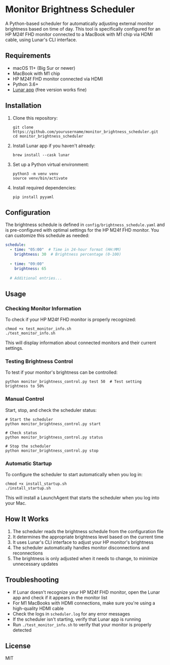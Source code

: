 # Monitor Brightness Scheduler

A Python-based scheduler for automatically adjusting external monitor brightness based on time of day. This tool is specifically configured for an HP M24f FHD monitor connected to a MacBook with M1 chip via HDMI cable, using Lunar's CLI interface.

## Requirements

- macOS 11+ (Big Sur or newer)
- MacBook with M1 chip
- HP M24f FHD monitor connected via HDMI
- Python 3.6+
- [Lunar app](https://lunar.fyi/) (free version works fine)

## Installation

1. Clone this repository:
   ```
   git clone https://github.com/yourusername/monitor_brightness_scheduler.git
   cd monitor_brightness_scheduler
   ```

2. Install Lunar app if you haven't already:
   ```
   brew install --cask lunar
   ```

3. Set up a Python virtual environment:
   ```
   python3 -m venv venv
   source venv/bin/activate
   ```

4. Install required dependencies:
   ```
   pip install pyyaml
   ```

## Configuration

The brightness schedule is defined in `config/brightness_schedule.yaml` and is pre-configured with optimal settings for the HP M24f FHD monitor. You can customize this schedule as needed:

```yaml
schedule:
  - time: "05:00"  # Time in 24-hour format (HH:MM)
    brightness: 30  # Brightness percentage (0-100)
  
  - time: "09:00" 
    brightness: 65
  
  # Additional entries...
```

## Usage

### Checking Monitor Information

To check if your HP M24f FHD monitor is properly recognized:

```
chmod +x test_monitor_info.sh
./test_monitor_info.sh
```

This will display information about connected monitors and their current settings.

### Testing Brightness Control

To test if your monitor's brightness can be controlled:

```
python monitor_brightness_control.py test 50  # Test setting brightness to 50%
```

### Manual Control

Start, stop, and check the scheduler status:

```
# Start the scheduler
python monitor_brightness_control.py start

# Check status
python monitor_brightness_control.py status

# Stop the scheduler
python monitor_brightness_control.py stop
```

### Automatic Startup

To configure the scheduler to start automatically when you log in:

```
chmod +x install_startup.sh
./install_startup.sh
```

This will install a LaunchAgent that starts the scheduler when you log into your Mac.

## How It Works

1. The scheduler reads the brightness schedule from the configuration file
2. It determines the appropriate brightness level based on the current time
3. It uses Lunar's CLI interface to adjust your HP monitor's brightness
4. The scheduler automatically handles monitor disconnections and reconnections
5. The brightness is only adjusted when it needs to change, to minimize unnecessary updates

## Troubleshooting

- If Lunar doesn't recognize your HP M24f FHD monitor, open the Lunar app and check if it appears in the monitor list
- For M1 MacBooks with HDMI connections, make sure you're using a high-quality HDMI cable
- Check the logs in `scheduler.log` for any error messages
- If the scheduler isn't starting, verify that Lunar app is running
- Run `./test_monitor_info.sh` to verify that your monitor is properly detected

## License

MIT 
